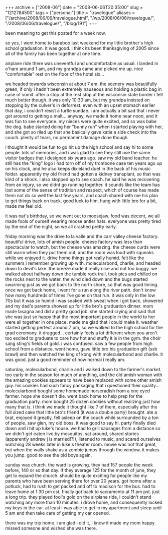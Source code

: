 +++
archive = ["2008-06"]
date = "2008-06-06T20:35:00"
slug = "1212784500"
tags = ["personal"]
title = "travelogue"
aliases = ["/archive/2008/06/06/travelogue.html", "/wp/2008/06/06/travelogue/", "/2008/06/06/travelogue/", "/blog/191"]
+++

been meaning to get this posted for a week now.

so yes, i went home to baraboo last weekend for my little brother's high
school graduation. it was good. i think its been thanksgiving of 2005
since all of the family has been together at one time.

airplane ride there was uneventful and uncomfortable as usual. i landed in
o'hare around 1 am, and my grandpa came and picked me up. nice
"comfortable" rest on the floor of the hotel six... 

we headed towards wisconsin at about 7 am. the scenery was beautifully
green, if only i hadn't been extremely nauseous and holding a plastic bag
in case of vomit. after a stop at the rest stop at the wisconsin state
border i felt much better though. it was only 10:30 am, but my grandpa
insisted on stopping by the culver's in deforrest. even with an upset
stomach earlier that day, i couldn't resist a turtle sundae. i am actually
a bit sad that i never got around to getting a malt... anyway, we made it
home near noon, and it was fun to see everyone. my nieces were quite
excited, and so was babe the dog. babe started doing her "bunny run" when
i started playing with her, and she got so riled up that she basically
gave katie a side check into the couch. plenty of tears, no permanent
damage done though.

i thought it would be fun to go hit up the high school and say hi to some
people. lots of memories, and i was glad to see they still use the same
visitor badges that i designed six years ago. saw my old band teacher. he
still has the "king" logo i had torn off of my trombone case ten years ago
up on his clock, and he also keeps dixieland duet in the back of his music
folder. apparently my old friend had gotten a kidney transplant, so that
was kind of a shock. i also stopped up to see coach. he said he was
recovering from an injury, so we didnt go running together. it sounds like
the team has lost some of the sense of tradition and respect, which of
course has made them not do so well the last few years, and coach shared
with me his plan to get things back on track. good luck to him. hung with
little bro for a bit, made me feel old.

it was nat's birthday, so we went out to moosejaw. food was decent, we all
made fools of ourself wearing moose antler hats. everyone was pretty tired
by the end of the night, so we all crashed pretty early.

friday morning was the drive to la valle and the carr valley cheese
factory. beautiful drive, lots of amish people. cheese factory was less
than spectacular to watch, but the cheese was amazing. the cheese curds
were still warm when they put them out, and the room was loud with squeaks
while we enjoyed it. drive home things got really humid. felt like the
summers i remember growing up with. molecularbond, charlie, and headed
down to devil's lake. the breeze made it really nice and not too buggy. we
walked about halfway down the tumble rock trail, took pics and chilled on
the rocks next to the water. the wind died down and the bugs started
swarming just as we got back to the north shore, so that was good timing.
once we got back home, i went for a run along the river path. don't know
how many hundreds of times i've gone on that run. it was only in the low
70s but it was so humid i was soaked with sweat when i got back. showered
and my dad's parents showed up for little bro's graduation dinner. mom
made lasagna and did a pretty good job. she started crying and said that
she was just so happy that the most important people in the world to her
were all together in one place. made me glad that i could make it. weather
started getting perfect around 7 pm, so we walked to the high school for
the grad ceremony. it dragged... certainly feels a lot different when you
aren't too excited to graduate to care how hot and stuffy it is in the
gym. the choir sang sting's fields of gold. i was confused. saw a few
people from high school from a distance. went home, gave little bro his
graduation gift (ssb brawl) and then watched the king of kong with
molecularbond and charlie. it was good. just a good reminder of how normal
i really am.

saturday, molecularbond, charlie and i walked down to the farmer's market.
too early in the season for much of anything, and the old amish woman with
the amazing cookies appears to have been replaced with some other amish
guy. his cookies had such fancy packaging that i questioned their
quality... molecularbond bought some homemade horseradish from a one eyed
farmer. hope she doesn't die. went back home to help prep for the
graduation party. mom bought 25 dozen cookies without realizing just how
many that is. i think we made it thought like 7 of them, especially after
the full sized cake that little bro's friend (it was a double party)
brought. ate a brat, enjoyed it greatly, fell asleep on the couch while
surrounded by a ton of people. saw glen, my old boss. it was good to say
hi. party finally died down and i hit up luke's house. we had to grill
sausages from a distance so we didn't get eaten live by mosquitos. sat
around, shared stories (apparently andrew j is married!?!), listened to
music, and scared ourselves watching 28 weeks later in luke's theater
room. movie was not that great, but when the walls shake as a zombie jumps
through the window, it makes you jump. good to see the old boys again.

sunday was church. the ward is growing. they had 157 people the week
before, 140 or so that day. if they average 125 for the month of june,
they get to expand the church. should be quite exciting for people like my
parents who have been serving there for over 20 years. got home after
a potluck, had to rush to get packed and off to madison for the bus. had
to leave home at 1:30 pm cst, finally got back to sacramento at 11 pm pst.
just a long trip. they played fool's gold on the airplane ride, i couldn't
stand watching any more than 10 minutes. i drove home, and consequently
locked my keys in the car. at least i was able to get in my apartment and
sleep until 5 am and then take care of getting my car opened.

there was my trip home. i am glad i did it, i know it made my mom happy.
missed someone and wished she was there.


